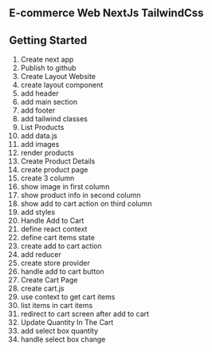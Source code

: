 ## E-commerce Web NextJs TailwindCss

## Getting Started

1. Create next app
2. Publish to github
3. Create Layout Website
  1. create layout component
  2. add header
  3. add main section
  4. add footer
  5. add tailwind classes
4. List Products
  1. add data.js
  2. add images
  3. render products
5. Create Product Details
  1. create product page
  2. create 3 column
  3. show image in first column
  4. show product info in second column
  5. show add to cart action on third column
  6. add styles
6. Handle Add to Cart
  1. define react context
  2. define cart items state
  3. create add to cart action
  4. add reducer
  5. create store provider
  6. handle add to cart button
7. Create Cart Page
  1. create cart.js
  2. use context to get cart items
  3. list items in cart items
  4. redirect to cart screen after add to cart
8. Update Quantity In The Cart
  1. add select box quantity
  2. handle select box change